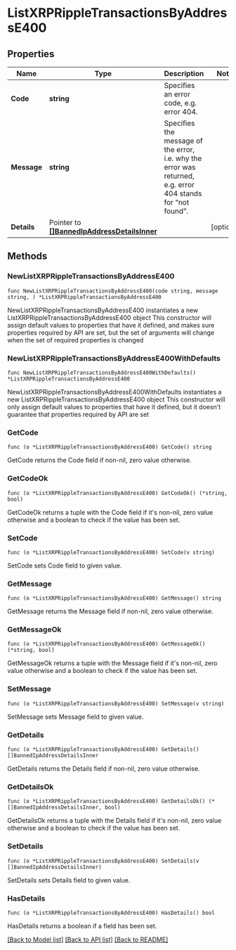 # ListXRPRippleTransactionsByAddressE400

## Properties

Name | Type | Description | Notes
------------ | ------------- | ------------- | -------------
**Code** | **string** | Specifies an error code, e.g. error 404. | 
**Message** | **string** | Specifies the message of the error, i.e. why the error was returned, e.g. error 404 stands for “not found”. | 
**Details** | Pointer to [**[]BannedIpAddressDetailsInner**](BannedIpAddressDetailsInner.md) |  | [optional] 

## Methods

### NewListXRPRippleTransactionsByAddressE400

`func NewListXRPRippleTransactionsByAddressE400(code string, message string, ) *ListXRPRippleTransactionsByAddressE400`

NewListXRPRippleTransactionsByAddressE400 instantiates a new ListXRPRippleTransactionsByAddressE400 object
This constructor will assign default values to properties that have it defined,
and makes sure properties required by API are set, but the set of arguments
will change when the set of required properties is changed

### NewListXRPRippleTransactionsByAddressE400WithDefaults

`func NewListXRPRippleTransactionsByAddressE400WithDefaults() *ListXRPRippleTransactionsByAddressE400`

NewListXRPRippleTransactionsByAddressE400WithDefaults instantiates a new ListXRPRippleTransactionsByAddressE400 object
This constructor will only assign default values to properties that have it defined,
but it doesn't guarantee that properties required by API are set

### GetCode

`func (o *ListXRPRippleTransactionsByAddressE400) GetCode() string`

GetCode returns the Code field if non-nil, zero value otherwise.

### GetCodeOk

`func (o *ListXRPRippleTransactionsByAddressE400) GetCodeOk() (*string, bool)`

GetCodeOk returns a tuple with the Code field if it's non-nil, zero value otherwise
and a boolean to check if the value has been set.

### SetCode

`func (o *ListXRPRippleTransactionsByAddressE400) SetCode(v string)`

SetCode sets Code field to given value.


### GetMessage

`func (o *ListXRPRippleTransactionsByAddressE400) GetMessage() string`

GetMessage returns the Message field if non-nil, zero value otherwise.

### GetMessageOk

`func (o *ListXRPRippleTransactionsByAddressE400) GetMessageOk() (*string, bool)`

GetMessageOk returns a tuple with the Message field if it's non-nil, zero value otherwise
and a boolean to check if the value has been set.

### SetMessage

`func (o *ListXRPRippleTransactionsByAddressE400) SetMessage(v string)`

SetMessage sets Message field to given value.


### GetDetails

`func (o *ListXRPRippleTransactionsByAddressE400) GetDetails() []BannedIpAddressDetailsInner`

GetDetails returns the Details field if non-nil, zero value otherwise.

### GetDetailsOk

`func (o *ListXRPRippleTransactionsByAddressE400) GetDetailsOk() (*[]BannedIpAddressDetailsInner, bool)`

GetDetailsOk returns a tuple with the Details field if it's non-nil, zero value otherwise
and a boolean to check if the value has been set.

### SetDetails

`func (o *ListXRPRippleTransactionsByAddressE400) SetDetails(v []BannedIpAddressDetailsInner)`

SetDetails sets Details field to given value.

### HasDetails

`func (o *ListXRPRippleTransactionsByAddressE400) HasDetails() bool`

HasDetails returns a boolean if a field has been set.


[[Back to Model list]](../README.md#documentation-for-models) [[Back to API list]](../README.md#documentation-for-api-endpoints) [[Back to README]](../README.md)


